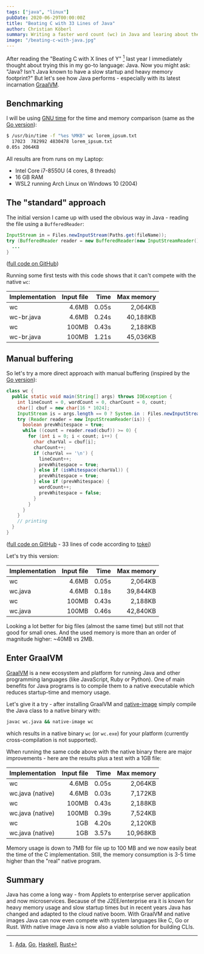 ```yaml
---
tags: ["java", "linux"]
pubDate: 2020-06-29T00:00:00Z
title: "Beating C with 33 Lines of Java"
author: Christian Köberl
summary: Writing a faster word count (wc) in Java and learing about the GraalVM.
image: "/beating-c-with-java.jpg"
---
```


After reading the "Beating C with X lines of Y" [^1] last year I immediately thought about trying this in my go-to language: Java. Now you might ask: "Java? Isn't Java known to have a slow startup and heavy memory footprint?" But let's see how Java performs - especially with its latest incarnation [GraalVM](https://www.graalvm.org/).

## Benchmarking

I will be using [GNU time](https://www.gnu.org/software/time/) for the time and memory comparison (same as the [Go version](https://ajeetdsouza.github.io/blog/posts/beating-c-with-70-lines-of-go/)):

```sh
$ /usr/bin/time -f "%es %MKB" wc lorem_ipsum.txt
  17023  782992 4830478 lorem_ipsum.txt
0.05s 2064KB
```

All results are from runs on my Laptop:

- Intel Core i7-8550U (4 cores, 8 threads)
- 16 GB RAM
- WSL2 running Arch Linux on Windows 10 (2004)

## The "standard" approach

The initial version I came up with used the obvious way in Java - reading the file using a `BufferedReader`:

```java
InputStream in = Files.newInputStream(Paths.get(fileName));
try (BufferedReader reader = new BufferedReader(new InputStreamReader())) {
  ...
}
```

([full code on GitHub](https://github.com/derkoe/wc-java/blob/master/wc_br.java))

Running some first tests with this code shows that it can't compete with the native `wc`:

| Implementation | Input file |  Time | Max memory |
| -------------- | ---------: | ----: | ---------: |
| wc             |      4.6MB | 0.05s |    2,064KB |
| wc-br.java     |      4.6MB | 0.24s |   40,188KB |
| wc             |      100MB | 0.43s |    2,188KB |
| wc-br.java     |      100MB | 1.21s |   45,036KB |

## Manual buffering

So let's try a more direct approach with manual buffering (inspired by the [Go version](https://ajeetdsouza.github.io/blog/posts/beating-c-with-70-lines-of-go/)):

```java
class wc {
  public static void main(String[] args) throws IOException {
    int lineCount = 0, wordCount = 0, charCount = 0, count;
    char[] cbuf = new char[16 * 1024];
    InputStream is = args.length == 0 ? System.in : Files.newInputStream(Paths.get(args[0]));
    try (Reader reader = new InputStreamReader(is)) {
      boolean prevWhitespace = true;
      while ((count = reader.read(cbuf)) >= 0) {
        for (int i = 0; i < count; i++) {
          char charVal = cbuf[i];
          charCount++;
          if (charVal == '\n') {
            lineCount++;
            prevWhitespace = true;
          } else if (isWhitespace(charVal)) {
            prevWhitespace = true;
          } else if (prevWhitespace) {
            wordCount++;
            prevWhitespace = false;
          }
        }
      }
    }
    // printing
  }
}
```

([full code on GitHub](https://github.com/derkoe/wc-java/blob/master/wc.java) - 33 lines of code according to [tokei](https://github.com/XAMPPRocky/tokei))

Let's try this version:

| Implementation | Input file |  Time | Max memory |
| -------------- | ---------: | ----: | ---------: |
| wc             |      4.6MB | 0.05s |    2,064KB |
| wc.java        |      4.6MB | 0.18s |   39,844KB |
| wc             |      100MB | 0.43s |    2,188KB |
| wc.java        |      100MB | 0.46s |   42,840KB |

Looking a lot better for big files (almost the same time) but still not that good for small ones. And the used memory is more than an order of magnitude higher: ~40MB vs 2MB.

## Enter GraalVM

[GraalVM](https://www.graalvm.org/) is a new ecosystem and platform for running Java and other programming languages (like JavaScript, Ruby or Python). One of main benefits for Java programs is to compile them to a native executable which reduces startup-time and memory usage.

Let's give it a try - after installing GraalVM and [native-image](https://www.graalvm.org/docs/reference-manual/native-image/) simply compile the Java class to a native binary with:

```sh
javac wc.java && native-image wc
```

which results in a native binary `wc` (or `wc.exe`) for your platform (currently cross-compilation is not supported).

When running the same code above with the native binary there are major improvements - here are the results plus a test with a 1GB file:

| Implementation   | Input file |  Time | Max memory |
| ---------------- | ---------: | ----: | ---------: |
| wc               |      4.6MB | 0.05s |    2,064KB |
| wc.java (native) |      4.6MB | 0.03s |    7,172KB |
| wc               |      100MB | 0.43s |    2,188KB |
| wc.java (native) |      100MB | 0.39s |    7,524KB |
| wc               |        1GB | 4.20s |    2,120KB |
| wc.java (native) |        1GB | 3.57s |   10,968KB |

Memory usage is down to 7MB for file up to 100 MB and we now easily beat the time of the C implementation. Still, the memory consumption is 3-5 time higher than the "real" native program.

## Summary

Java has come a long way - from Applets to enterprise server application and now microservices. Because of the J2EE/enterprise era it is known for heavy memory usage and slow startup times but in recent years Java has changed and adapted to the cloud native boom. With GraalVM and native images Java can now even compete with system languages like C, Go or Rust. With native image Java is now also a viable solution for building CLIs.

[^1]: [Ada](http://verisimilitudes.net/2019-11-11), [Go](https://ajeetdsouza.github.io/blog/posts/beating-c-with-70-lines-of-go/), [Haskell](https://chrispenner.ca/posts/wc), [Rust](https://medium.com/@martinmroz/beating-c-with-120-lines-of-rust-wc-a0db679fe920)
